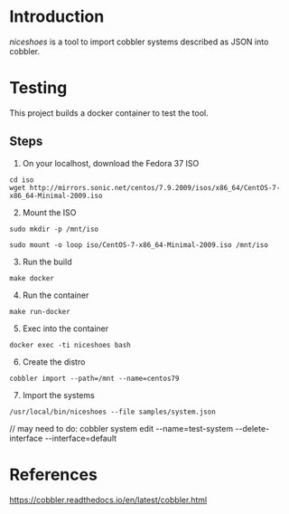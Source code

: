 # Introduction

*niceshoes* is a tool to import cobbler systems described as JSON into cobbler. 

# Testing

This project builds a docker container to test the tool. 

## Steps

1. On your localhost, download the Fedora 37 ISO

```
cd iso
wget http://mirrors.sonic.net/centos/7.9.2009/isos/x86_64/CentOS-7-x86_64-Minimal-2009.iso
```

2. Mount the ISO

```
sudo mkdir -p /mnt/iso

sudo mount -o loop iso/CentOS-7-x86_64-Minimal-2009.iso /mnt/iso
```

3. Run the build

```
make docker
```

4. Run the container

```
make run-docker
```

5. Exec into the container

```
docker exec -ti niceshoes bash
```

6. Create the distro

```
cobbler import --path=/mnt --name=centos79
```

7. Import the systems

```
/usr/local/bin/niceshoes --file samples/system.json
```

// may need to do: cobbler system edit --name=test-system --delete-interface --interface=default
	

# References

https://cobbler.readthedocs.io/en/latest/cobbler.html